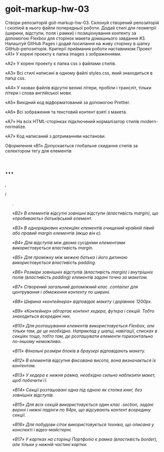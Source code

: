 # goit-markup-hw-03

Створи репозиторій goit-markup-hw-03.
Склонуй створений репозиторій і скопіюй в нього файли попередньої роботи.
Додай стилі для геометрії (ширини, відступи, поля і рамки) і позиціонування контенту за допомогою Flexbox для сторінок макета домашнього завдання #3.
Налаштуй GitHub Pages і додай посилання на живу сторінку в шапку GitHub-репозиторія.
Критерії приймання роботи наставником
Проект
«A1» У корені проекту є папка images з зображеннями.

«A2» У корені проекту є папка css з файлами стилів.

«A3» Всі стилі написані в одному файлі styles.css, який знаходиться в папці css.

«A4» У назвах файлів відсутні великі літери, пробіли і трансліт, тільки літери і слова англійської мови.

«A5» Вихідний код відформатований за допомогою Prettier.

«A6» Всі зображення та текстовий контент взяті з макета.

«A7» На всіх HTML-сторінках підключений нормалізатор стилів modern-normalize.

«A7» Код написаний з дотриманням настанови.

Оформлення
«B1» Допускається глобальне скидання стилів за селектором тегу для елементів <h1>...<h6>, <p> і <ul>.

«B2» В елементів відсутні зовнішні відступи (властивість margin), що «пробивають» батьківський елемент.

«B3» В однорядкових колекціях елементів очищений крайній лівий або правий margin елементів (якщо він є).

«B4» Для відступів між двома сусідніми елементами використовується властивість margin.

«B5» Для проміжку між межею батька і його дитиною використовується властивість padding.

«B6» Розміри зовнішніх відступів (властивість margin) і внутрішніх полів (властивість padding) елементів задані точно за макетом.

«B7» Створений загальний допоміжний клас .container для центрування і обмеження контенту по ширині.

«B8» Ширина «контейнера» відповідає макету і дорівнює 1200px.

«B9» «Контейнер» обгортає контент хедера, футера і секцій. Тобто знаходиться всередині них.

«B10» Для розташування елементів використовується Flexbox, але тільки там, де це необхідно. Наприклад у шапці, навігації, списках в секціях тощо, тобто там, де розташувати елементи горизонтально по-іншому неможливо.

«B11» Фінальні розміри блоків в браузері відповідають макету.

«B12» В елементів відсутня фіксована висота, вона визначається їх контентом.

«B13» У хедера є нижня рамка, необхідно сильно наблизити макет, щоб побачити її.

«B14» Секції розташовані одна під одною як стопка книг, без зовнішніх відступів.

«B15» Для всіх секцій використовується один клас .section, задані верхні і нижні падінги по 94px, що відсувають контент всередину секції.

«B16» Для побудови сіток використовується техніка, що описана у конспекті і відео-майстерні.

«B17» У картках на сторінці Портфоліо є рамка (властивість border), але тільки у нижній частині картки.
